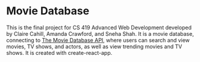 # Movie Database
This is the final project for CS 419 Advanced Web Development developed by Claire Cahill, Amanda Crawford, and Sneha Shah. It is a movie database, connecting to [The Movie Database API](https://developers.themoviedb.org/3/movies/get-movie-details), where users can search and view movies, TV shows, and actors, as well as view trending movies and TV shows. It is created with create-react-app.
